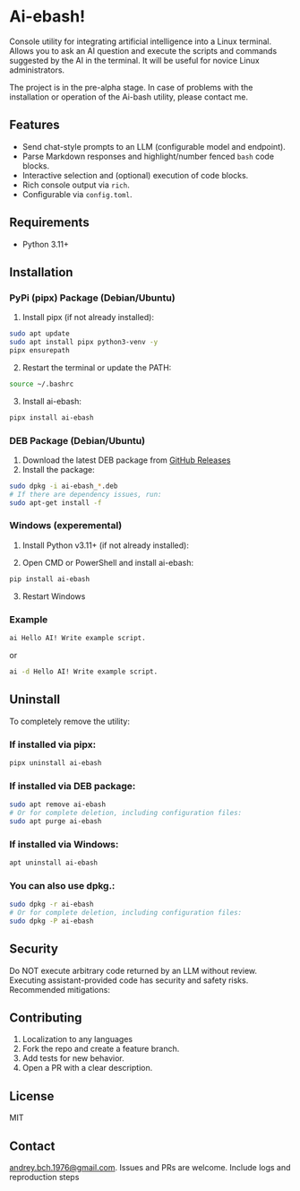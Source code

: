 # Ai-ebash!

Console utility for integrating artificial intelligence into a Linux terminal. Allows you to ask an AI question and execute the scripts and commands suggested by the AI in the terminal. It will be useful for novice Linux administrators.

The project is in the pre-alpha stage. In case of problems with the installation or operation of the Ai-bash utility, please contact me.

## Features

- Send chat-style prompts to an LLM (configurable model and endpoint).
- Parse Markdown responses and highlight/number fenced `bash` code blocks.
- Interactive selection and (optional) execution of code blocks.
- Rich console output via `rich`.
- Configurable via `config.toml`.

## Requirements

- Python 3.11+

## Installation

### PyPi (pipx) Package (Debian/Ubuntu)

1. Install pipx (if not already installed):
```bash
sudo apt update
sudo apt install pipx python3-venv -y
pipx ensurepath
```

2. Restart the terminal or update the PATH:
```bash
source ~/.bashrc
```

3. Install ai-ebash:
```bash
pipx install ai-ebash
```

### DEB Package (Debian/Ubuntu)
1. Download the latest DEB package from [GitHub Releases](https://github.com/Vivatist/ai-ebash/releases)
2. Install the package:
```bash
sudo dpkg -i ai-ebash_*.deb
# If there are dependency issues, run:
sudo apt-get install -f
```

### Windows (experemental)

1. Install Python v3.11+ (if not already installed):

2. Open CMD or PowerShell and install ai-ebash:
```bash
pip install ai-ebash
```
3. Restart Windows

### Example
```bash
ai Hello AI! Write example script.
```
or
```bash
ai -d Hello AI! Write example script.
```
## Uninstall

To completely remove the utility:

### If installed via pipx:
```bash
pipx uninstall ai-ebash
```

### If installed via DEB package:
```bash
sudo apt remove ai-ebash
# Or for complete deletion, including configuration files:
sudo apt purge ai-ebash
```

### If installed via Windows:
```bash
apt uninstall ai-ebash
```

### You can also use dpkg.:
```bash
sudo dpkg -r ai-ebash
# Or for complete deletion, including configuration files:
sudo dpkg -P ai-ebash
```

## Security

Do NOT execute arbitrary code returned by an LLM without review. Executing assistant-provided code has security and safety risks. Recommended mitigations:

## Contributing

1. Localization to any languages
2. Fork the repo and create a feature branch.
3. Add tests for new behavior.
4. Open a PR with a clear description.

## License

MIT

## Contact

andrey.bch.1976@gmail.com. Issues and PRs are welcome. Include logs and reproduction steps


